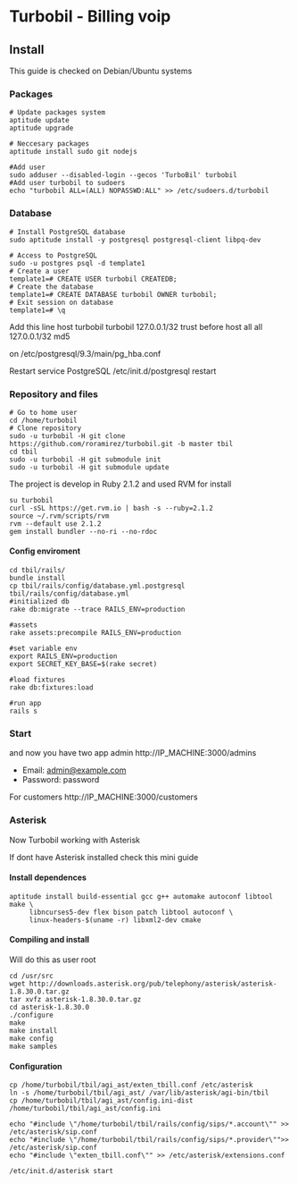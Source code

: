 # Turbobil - Billing voip

## Install

This guide is checked on Debian/Ubuntu systems

### Packages
    # Update packages system
    aptitude update
    aptitude upgrade

    # Neccesary packages
    aptitude install sudo git nodejs

    #Add user
    sudo adduser --disabled-login --gecos 'TurboBil' turbobil
    #Add user turbobil to sudoers
    echo "turbobil ALL=(ALL) NOPASSWD:ALL" >> /etc/sudoers.d/turbobil



### Database
    # Install PostgreSQL database
    sudo aptitude install -y postgresql postgresql-client libpq-dev

    # Access to PostgreSQL
    sudo -u postgres psql -d template1
    # Create a user
    template1=# CREATE USER turbobil CREATEDB;
    # Create the database
    template1=# CREATE DATABASE turbobil OWNER turbobil;
    # Exit session on database
    template1=# \q

Add this line
    host    turbobil        turbobil        127.0.0.1/32            trust
before
    host    all             all             127.0.0.1/32            md5

on /etc/postgresql/9.3/main/pg_hba.conf

Restart service PostgreSQL
    /etc/init.d/postgresql restart


### Repository and files
    # Go to home user
    cd /home/turbobil
    # Clone repository
    sudo -u turbobil -H git clone https://github.com/roramirez/turbobil.git -b master tbil
    cd tbil
    sudo -u turbobil -H git submodule init
    sudo -u turbobil -H git submodule update


The project is develop in Ruby 2.1.2 and used RVM for install

    su turbobil
    curl -sSL https://get.rvm.io | bash -s --ruby=2.1.2
    source ~/.rvm/scripts/rvm
    rvm --default use 2.1.2
    gem install bundler --no-ri --no-rdoc


#### Config enviroment
    cd tbil/rails/
    bundle install
    cp tbil/rails/config/database.yml.postgresql tbil/rails/config/database.yml
    #initialized db
    rake db:migrate --trace RAILS_ENV=production

    #assets
    rake assets:precompile RAILS_ENV=production

    #set variable env
    export RAILS_ENV=production
    export SECRET_KEY_BASE=$(rake secret)

    #load fixtures
    rake db:fixtures:load

    #run app
    rails s

### Start
and now you have two app
admin http://IP_MACHINE:3000/admins
  - Email: admin@example.com
  - Password: password

For customers http://IP_MACHINE:3000/customers


### Asterisk 

Now Turbobil working with Asterisk

If dont have Asterisk installed check this mini guide 


#### Install dependences

    aptitude install build-essential gcc g++ automake autoconf libtool make \
         libncurses5-dev flex bison patch libtool autoconf \
         linux-headers-$(uname -r) libxml2-dev cmake


#### Compiling and install
Will do this as user root

    cd /usr/src
    wget http://downloads.asterisk.org/pub/telephony/asterisk/asterisk-1.8.30.0.tar.gz
    tar xvfz asterisk-1.8.30.0.tar.gz
    cd asterisk-1.8.30.0
    ./configure
    make
    make install
    make config
    make samples

#### Configuration
    cp /home/turbobil/tbil/agi_ast/exten_tbill.conf /etc/asterisk
    ln -s /home/turbobil/tbil/agi_ast/ /var/lib/asterisk/agi-bin/tbil
    cp /home/turbobil/tbil/agi_ast/config.ini-dist /home/turbobil/tbil/agi_ast/config.ini

    echo "#include \"/home/turbobil/tbil/rails/config/sips/*.account\"" >> /etc/asterisk/sip.conf
    echo "#include \"/home/turbobil/tbil/rails/config/sips/*.provider\"">> /etc/asterisk/sip.conf
    echo "#include \"exten_tbill.conf\"" >> /etc/asterisk/extensions.conf

    /etc/init.d/asterisk start
